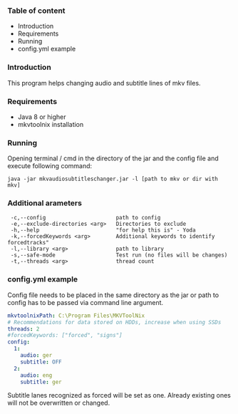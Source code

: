 ### Table of content
 - Introduction
 - Requirements
 - Running
 - config.yml example
 
### Introduction

This program helps changing audio and subtitle lines of mkv files.

### Requirements

 - Java 8 or higher
 - mkvtoolnix installation
 
### Running

Opening terminal / cmd in the directory of the jar and the config file and execute following command:

`java -jar mkvaudiosubtitleschanger.jar -l [path to mkv or dir with mkv]`

### Additional arameters
```properties
 -c,--config                      path to config
 -e,--exclude-directories <arg>   Directories to exclude
 -h,--help                        "for help this is" - Yoda
 -k,--forcedKeywords <arg>        Additional keywords to identify forcedtracks"
 -l,--library <arg>               path to library
 -s,--safe-mode                   Test run (no files will be changes)
 -t,--threads <arg>               thread count
```

### config.yml example
Config file needs to be placed in the same directory as the jar or path to config has to be passed via command line 
argument.

```yaml
mkvtoolnixPath: C:\Program Files\MKVToolNix
# Recommendations for data stored on HDDs, increase when using SSDs
threads: 2
#forcedKeywords: ["forced", "signs"]
config:
  1:
    audio: ger
    subtitle: OFF
  2:
    audio: eng
    subtitle: ger
```
Subtitle lanes recognized as forced will be set as one. Already existing ones will not be overwritten or changed.
